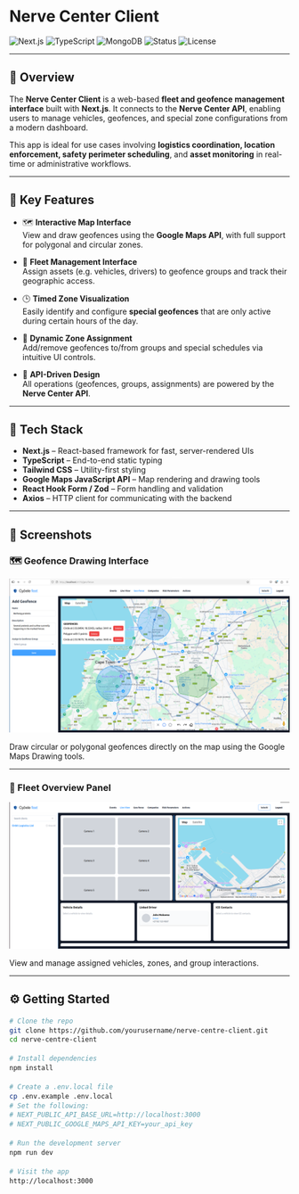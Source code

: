 # Nerve Center Client

![Next.js](https://img.shields.io/badge/Next.js-14-black?logo=next.js)
![TypeScript](https://img.shields.io/badge/TypeScript-4.x-blue?logo=typescript)
![MongoDB](https://img.shields.io/badge/MongoDB-Mongoose-green?logo=mongodb)
![Status](https://img.shields.io/badge/status-In%20Development-yellow)
![License](https://img.shields.io/badge/license-MIT-brightgreen)

---

## 🧠 Overview

The **Nerve Center Client** is a web-based **fleet and geofence management interface** built with **Next.js**. It connects to the **Nerve Center API**, enabling users to manage vehicles, geofences, and special zone configurations from a modern dashboard.

This app is ideal for use cases involving **logistics coordination, location enforcement, safety perimeter scheduling**, and **asset monitoring** in real-time or administrative workflows.

---

## 🚀 Key Features

- 🗺️ **Interactive Map Interface**  
  View and draw geofences using the **Google Maps API**, with full support for polygonal and circular zones.

- 🚐 **Fleet Management Interface**  
  Assign assets (e.g. vehicles, drivers) to geofence groups and track their geographic access.

- 🕒 **Timed Zone Visualization**  
  Easily identify and configure **special geofences** that are only active during certain hours of the day.

- 🔄 **Dynamic Zone Assignment**  
  Add/remove geofences to/from groups and special schedules via intuitive UI controls.

- 📡 **API-Driven Design**  
  All operations (geofences, groups, assignments) are powered by the **Nerve Center API**.

---

## 🧰 Tech Stack

- **Next.js** – React-based framework for fast, server-rendered UIs
- **TypeScript** – End-to-end static typing
- **Tailwind CSS** – Utility-first styling
- **Google Maps JavaScript API** – Map rendering and drawing tools
- **React Hook Form / Zod** – Form handling and validation
- **Axios** – HTTP client for communicating with the backend

---

## 📸 Screenshots

### 🗺️ Geofence Drawing Interface
![Geofence Drawing](/screenshots/geofence-draw.png)

Draw circular or polygonal geofences directly on the map using the Google Maps Drawing tools.

<!-- --- -->

<!-- ### 👥 Group Assignment View
![Group Assignment](public/screenshots/group-assign.png)

Assign geofences to groups and manage access boundaries for teams or vehicles. -->

<!-- --- -->

<!-- ### ⏱️ Special Timed Geofence Configuration
![Timed Geofence](public/screenshots/special-timed.png)

Configure geofences that are only active during defined hours of the day. -->

---

### 🚐 Fleet Overview Panel
![Fleet View](/screenshots/fleet-overview.png)

View and manage assigned vehicles, zones, and group interactions.

---

## ⚙️ Getting Started

```bash
# Clone the repo
git clone https://github.com/yourusername/nerve-centre-client.git
cd nerve-centre-client

# Install dependencies
npm install

# Create a .env.local file
cp .env.example .env.local
# Set the following:
# NEXT_PUBLIC_API_BASE_URL=http://localhost:3000
# NEXT_PUBLIC_GOOGLE_MAPS_API_KEY=your_api_key

# Run the development server
npm run dev

# Visit the app
http://localhost:3000
